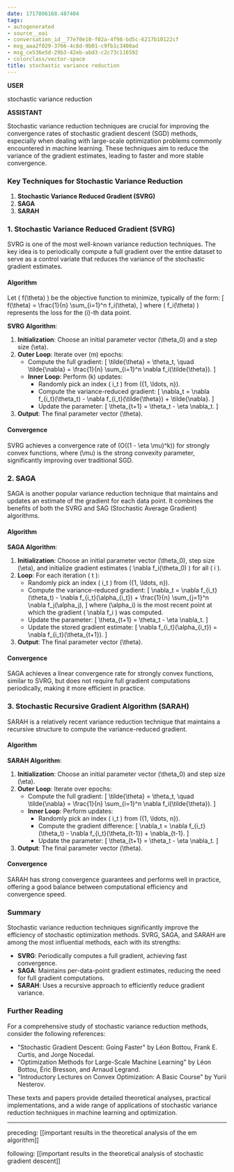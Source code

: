 ```yaml
---
date: 1717806168.487404
tags:
- autogenerated
- source__oai
- conversation_id__77e70e10-f02a-4f98-bd5c-6217b10122cf
- msg_aaa2f029-3766-4c8d-9b01-c9fb1c3408ad
- msg_ce536e5d-29b3-42eb-abd3-c2c73c116592
- colorclass/vector-space
title: stochastic variance reduction
---
```


**USER**

stochastic variance reduction


**ASSISTANT**

Stochastic variance reduction techniques are crucial for improving the convergence rates of stochastic gradient descent (SGD) methods, especially when dealing with large-scale optimization problems commonly encountered in machine learning. These techniques aim to reduce the variance of the gradient estimates, leading to faster and more stable convergence.

### Key Techniques for Stochastic Variance Reduction

1. **Stochastic Variance Reduced Gradient (SVRG)**
2. **SAGA**
3. **SARAH**

### 1. Stochastic Variance Reduced Gradient (SVRG)

SVRG is one of the most well-known variance reduction techniques. The key idea is to periodically compute a full gradient over the entire dataset to serve as a control variate that reduces the variance of the stochastic gradient estimates.

#### Algorithm

Let \( f(\theta) \) be the objective function to minimize, typically of the form:
\[ f(\theta) = \frac{1}{n} \sum_{i=1}^n f_i(\theta), \]
where \( f_i(\theta) \) represents the loss for the \(i\)-th data point.

**SVRG Algorithm**:
1. **Initialization**: Choose an initial parameter vector \(\theta_0\) and a step size \(\eta\).
2. **Outer Loop**: Iterate over \(m\) epochs:
   - Compute the full gradient:
     \[ \tilde{\theta} = \theta_t, \quad \tilde{\nabla} = \frac{1}{n} \sum_{i=1}^n \nabla f_i(\tilde{\theta}). \]
   - **Inner Loop**: Perform \(k\) updates:
     - Randomly pick an index \( i_t \) from \(\{1, \ldots, n\}\).
     - Compute the variance-reduced gradient:
       \[ \nabla_t = \nabla f_{i_t}(\theta_t) - \nabla f_{i_t}(\tilde{\theta}) + \tilde{\nabla}. \]
     - Update the parameter:
       \[ \theta_{t+1} = \theta_t - \eta \nabla_t. \]
3. **Output**: The final parameter vector \(\theta\).

#### Convergence

SVRG achieves a convergence rate of \(O((1 - \eta \mu)^k)\) for strongly convex functions, where \(\mu\) is the strong convexity parameter, significantly improving over traditional SGD.

### 2. SAGA

SAGA is another popular variance reduction technique that maintains and updates an estimate of the gradient for each data point. It combines the benefits of both the SVRG and SAG (Stochastic Average Gradient) algorithms.

#### Algorithm

**SAGA Algorithm**:
1. **Initialization**: Choose an initial parameter vector \(\theta_0\), step size \(\eta\), and initialize gradient estimates \( \nabla f_i(\theta_0) \) for all \( i \).
2. **Loop**: For each iteration \( t \):
   - Randomly pick an index \( i_t \) from \(\{1, \ldots, n\}\).
   - Compute the variance-reduced gradient:
     \[ \nabla_t = \nabla f_{i_t}(\theta_t) - \nabla f_{i_t}(\alpha_{i_t}) + \frac{1}{n} \sum_{j=1}^n \nabla f_j(\alpha_j), \]
     where \(\alpha_i\) is the most recent point at which the gradient \( \nabla f_i \) was computed.
   - Update the parameter:
     \[ \theta_{t+1} = \theta_t - \eta \nabla_t. \]
   - Update the stored gradient estimate:
     \[ \nabla f_{i_t}(\alpha_{i_t}) = \nabla f_{i_t}(\theta_{t+1}). \]
3. **Output**: The final parameter vector \(\theta\).

#### Convergence

SAGA achieves a linear convergence rate for strongly convex functions, similar to SVRG, but does not require full gradient computations periodically, making it more efficient in practice.

### 3. Stochastic Recursive Gradient Algorithm (SARAH)

SARAH is a relatively recent variance reduction technique that maintains a recursive structure to compute the variance-reduced gradient.

#### Algorithm

**SARAH Algorithm**:
1. **Initialization**: Choose an initial parameter vector \(\theta_0\) and step size \(\eta\).
2. **Outer Loop**: Iterate over epochs:
   - Compute the full gradient:
     \[ \tilde{\theta} = \theta_t, \quad \tilde{\nabla} = \frac{1}{n} \sum_{i=1}^n \nabla f_i(\tilde{\theta}). \]
   - **Inner Loop**: Perform updates:
     - Randomly pick an index \( i_t \) from \(\{1, \ldots, n\}\).
     - Compute the gradient difference:
       \[ \nabla_t = \nabla f_{i_t}(\theta_t) - \nabla f_{i_t}(\theta_{t-1}) + \nabla_{t-1}. \]
     - Update the parameter:
       \[ \theta_{t+1} = \theta_t - \eta \nabla_t. \]
3. **Output**: The final parameter vector \(\theta\).

#### Convergence

SARAH has strong convergence guarantees and performs well in practice, offering a good balance between computational efficiency and convergence speed.

### Summary

Stochastic variance reduction techniques significantly improve the efficiency of stochastic optimization methods. SVRG, SAGA, and SARAH are among the most influential methods, each with its strengths:

- **SVRG**: Periodically computes a full gradient, achieving fast convergence.
- **SAGA**: Maintains per-data-point gradient estimates, reducing the need for full gradient computations.
- **SARAH**: Uses a recursive approach to efficiently reduce gradient variance.

### Further Reading

For a comprehensive study of stochastic variance reduction methods, consider the following references:

- "Stochastic Gradient Descent: Going Faster" by Léon Bottou, Frank E. Curtis, and Jorge Nocedal.
- "Optimization Methods for Large-Scale Machine Learning" by Léon Bottou, Éric Bresson, and Arnaud Legrand.
- "Introductory Lectures on Convex Optimization: A Basic Course" by Yurii Nesterov.

These texts and papers provide detailed theoretical analyses, practical implementations, and a wide range of applications of stochastic variance reduction techniques in machine learning and optimization.


---

preceding: [[important results in the theoretical analysis of the em algorithm]]  


following: [[important results in the theoretical analysis of stochastic gradient descent]]